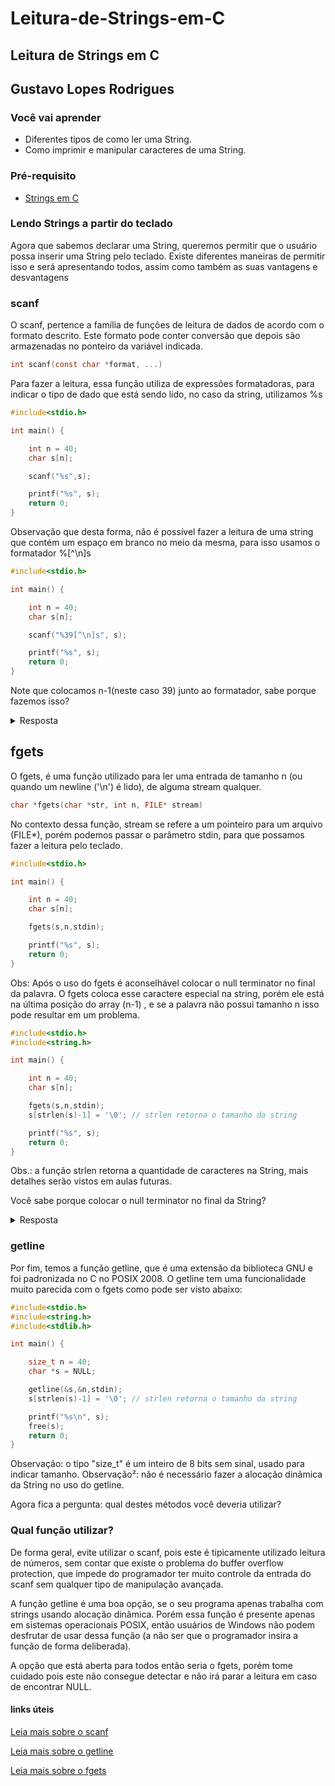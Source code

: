 # Leitura-de-Strings-em-C

## Leitura de Strings em C

## Gustavo Lopes Rodrigues

### Você vai aprender

* Diferentes tipos de como ler uma String.
* Como imprimir e manipular caracteres de uma String.

### Pré-requisito

* [Strings em C](broken-reference)

### Lendo Strings a partir do teclado

Agora que sabemos declarar uma String, queremos permitir que o usuário possa inserir uma String pelo teclado. Existe diferentes maneiras de permitir isso e será apresentando todos, assim como também as suas vantagens e desvantagens

### scanf

O scanf, pertence a família de funções de leitura de dados de acordo com o formato descrito. Este formato pode conter conversão que depois são armazenadas no ponteiro da variável indicada.

```c
int scanf(const char *format, ...)
```

Para fazer a leitura, essa função utiliza de expressões formatadoras, para indicar o tipo de dado que está sendo lido, no caso da string, utilizamos %s

```c
#include<stdio.h>

int main() {

    int n = 40;
    char s[n];

    scanf("%s",s);

    printf("%s", s);
    return 0;
}
```

Observação que desta forma, não é possível fazer a leitura de uma string que contém um espaço em branco no meio da mesma, para isso usamos o formatador %\[^\n]s

```c
#include<stdio.h>

int main() {

    int n = 40;
    char s[n];

    scanf("%39[^\n]s", s);

    printf("%s", s);
    return 0;
}
```

Note que colocamos n-1(neste caso 39) junto ao formatador, sabe porque fazemos isso?

<details>

<summary>Resposta</summary>

A função scanf não possui buffer overflow protection, ou seja, se o usuário entrar com uma string maior do que o tamanho da string s, o programa retornará com um erro. Por causa disto, muitos programadores evitam usar o scanf para leitura de strings.

</details>

## fgets

O fgets, é uma função utilizado para ler uma entrada de tamanho n (ou quando um newline ('\n') é lido), de alguma stream qualquer.

```c
char *fgets(char *str, int n, FILE* stream)
```

No contexto dessa função, stream se refere a um pointeiro para um arquivo (FILE\*), porém podemos passar o parâmetro stdin, para que possamos fazer a leitura pelo teclado.

```c
#include<stdio.h>

int main() {

    int n = 40;
    char s[n];

    fgets(s,n,stdin);

    printf("%s", s);
    return 0;
}
```

Obs: Após o uso do fgets é aconselhável colocar o null terminator no final da palavra. O fgets coloca esse caractere especial na string, porém ele está na última posição do array (n-1) , e se a palavra não possui tamanho n isso pode resultar em um problema.

```c
#include<stdio.h>
#include<string.h>

int main() {

    int n = 40;
    char s[n];

    fgets(s,n,stdin);
    s[strlen(s)-1] = '\0'; // strlen retorna o tamanho da string

    printf("%s", s);
    return 0;
}
```

Obs.: a função strlen retorna a quantidade de caracteres na String, mais detalhes serão vistos em aulas futuras.

Você sabe porque colocar o null terminator no final da String?

<details>

<summary>Resposta</summary>

Ao pressionar "enter" o fgets irá armazenar um newline junto a palavra digitada pelo usuário, ou seja, se digitarmos "hello world" o que na verdade será armazenado é "hello world\n".

</details>

### getline

Por fim, temos a função getline, que é uma extensão da biblioteca GNU e foi padronizada no C no POSIX 2008. O getline tem uma funcionalidade muito parecida com o fgets como pode ser visto abaixo:

```c
#include<stdio.h>
#include<string.h>
#include<stdlib.h>

int main() {

    size_t n = 40;
    char *s = NULL;

    getline(&s,&n,stdin);
    s[strlen(s)-1] = '\0'; // strlen retorna o tamanho da string

    printf("%s\n", s);
    free(s);
    return 0;
}
```

Observação: o tipo "size\_t" é um inteiro de 8 bits sem sinal, usado para indicar tamanho. Observação²: não é necessário fazer a alocação dinâmica da String no uso do getline.

Agora fica a pergunta: qual destes métodos você deveria utilizar?

### Qual função utilizar?

De forma geral, evite utilizar o scanf, pois este é tipicamente utilizado leitura de números, sem contar que existe o problema do buffer overflow protection, que impede do programador ter muito controle da entrada do scanf sem qualquer tipo de manipulação avançada.

A função getline é uma boa opção, se o seu programa apenas trabalha com strings usando alocação dinâmica. Porém essa função é presente apenas em sistemas operacionais POSIX, então usuários de Windows não podem desfrutar de usar dessa função (a não ser que o programador insira a função de forma deliberada).

A opção que está aberta para todos então seria o fgets, porém tome cuidado pois este não consegue detectar e não irá parar a leitura em caso de encontrar NULL.

#### links úteis

[Leia mais sobre o scanf](https://homepages.dcc.ufmg.br/\~rodolfo/aedsi-2-10/printf\_scanf/printfscanf.html)

[Leia mais sobre o getline](https://man7.org/linux/man-pages/man3/getline.3.html)

[Leia mais sobre o fgets](https://www.pucsp.br/\~so-comp/cursoc/aulas/c970.html)
